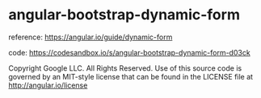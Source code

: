 # angular-bootstrap-dynamic-form

reference: https://angular.io/guide/dynamic-form

code: https://codesandbox.io/s/angular-bootstrap-dynamic-form-d03ck

Copyright Google LLC. All Rights Reserved.
Use of this source code is governed by an MIT-style license that
can be found in the LICENSE file at http://angular.io/license
